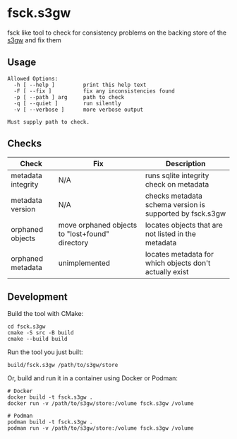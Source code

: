 # fsck.s3gw

fsck like tool to check for consistency problems on the backing store of the
[s3gw][1] and fix them

## Usage

```shell
Allowed Options:
  -h [ --help ]         print this help text
  -F [ --fix ]          fix any inconsistencies found
  -p [ --path ] arg     path to check
  -q [ --quiet ]        run silently
  -v [ --verbose ]      more verbose output

Must supply path to check.
```

## Checks

<!-- markdownlint-disable line-length-->
| Check              | Fix                                             | Description                                              |
| ------------------ | ----------------------------------------------- | -------------------------------------------------------- |
| metadata integrity | N/A                                             | runs sqlite integrity check on metadata                  |
| metadata version   | N/A                                             | checks metadata schema version is supported by fsck.s3gw |
| orphaned objects   | move orphaned objects to "lost+found" directory | locates objects that are not listed in the metadata      |
| orphaned metadata  | unimplemented                                   | locates metadata for which objects don't actually exist  |
<!-- markdownlint-restore -->

## Development

Build the tool with CMake:

```shell
cd fsck.s3gw
cmake -S src -B build
cmake --build build
```

Run the tool you just built:

```shell
build/fsck.s3gw /path/to/s3gw/store
```

Or, build and run it in a container using Docker or Podman:

```shell
# Docker
docker build -t fsck.s3gw .
docker run -v /path/to/s3gw/store:/volume fsck.s3gw /volume

# Podman
podman build -t fsck.s3gw .
podman run -v /path/to/s3gw/store:/volume fsck.s3gw /volume
```

[1]: https://s3gw.io
